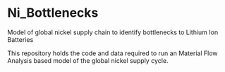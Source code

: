 # Ni_Bottlenecks
Model of global nickel supply chain to identify bottlenecks to Lithium Ion Batteries

This repository holds the code and data required to run an Material Flow Analysis based model of the global nickel supply cycle.
